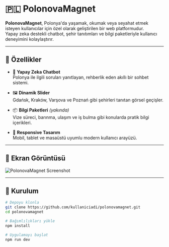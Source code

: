 # 🇵🇱 PolonovaMagnet

**PolonovaMagnet**, Polonya'da yaşamak, okumak veya seyahat etmek isteyen kullanıcılar için özel olarak geliştirilen bir web platformudur.  
Yapay zeka destekli chatbot, şehir tanıtımları ve bilgi paketleriyle kullanıcı deneyimini kolaylaştırır.

---

## 🚀 Özellikler

- 🤖 **Yapay Zeka Chatbot**  
  Polonya ile ilgili soruları yanıtlayan, rehberlik eden akıllı bir sohbet sistemi.

- 🖼️ **Dinamik Slider**  
  Gdańsk, Kraków, Varşova ve Poznań gibi şehirleri tanıtan görsel geçişler.

- 📦 **Bilgi Paketleri** *(yakında)*  
  Vize süreci, barınma, ulaşım ve iş bulma gibi konularda pratik bilgi içerikleri.

- 📱 **Responsive Tasarım**  
  Mobil, tablet ve masaüstü uyumlu modern kullanıcı arayüzü.

---

## 📸 Ekran Görüntüsü

![PolonovaMagnet Screenshot](./src/assets/screenshot.png) <!-- Kendi ekran görüntünü ekleyebilirsin -->

---

## 🔧 Kurulum

```bash
# Depoyu klonla
git clone https://github.com/kullaniciadi/polonovamagnet.git
cd polonovamagnet

# Bağımlılıkları yükle
npm install

# Uygulamayı başlat
npm run dev
